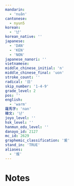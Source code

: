 ```yaml
---
mandarin:
  - 'nuǎn'
cantonese:
  - nyun5
korean:
  - '난'
korean_native: ''
japanese:
  - 'DAN'
  - 'KEN'
  - 'NON'
japanese_nanori: ''
vietnamese:
middle_chinese_initial: 'n'
middle_chinese_final: 'uɑn'
stroke_count: ''
radical: '日'
skip_number: '1-4-9'
grade_level: 2
pos: ''
english:
  - 'warm'
羅馬字: 'nan'
韓文: '난'
joyo_level: ''
hsk_level: ''
hanmun_edu_level: ''
danayo_id: 2127
mc_id: 2629
graphemic_classification: '爰'
stand_in: 'TRUE'
aliases:
  - '煖'
---
```


# Notes
